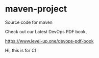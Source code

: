 # maven-project
Source code for maven

Check out our Latest DevOps PDF book,

https://www.level-up.one/devops-pdf-book

Hi, this is for CI
